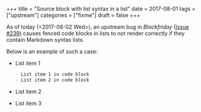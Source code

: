 +++
title = "Source block with list syntax in a list"
date = 2017-08-01
tags = ["upstream"]
categories = ["fixme"]
draft = false
+++

As of today (<span class="timestamp-wrapper"><span class="timestamp">&lt;2017-08-02 Wed&gt;</span></span>), an upstream bug in _Blackfriday_
([Issue #239](https://github.com/russross/blackfriday/issues/239)) causes fenced code blocks in lists to not render
correctly if they contain Markdown syntax lists.

Below is an example of such a case:

-   List item 1

    ```md
    - List item 1 in code block
    - List item 2 in code block
    ```
-   List item 2
-   List item 3
